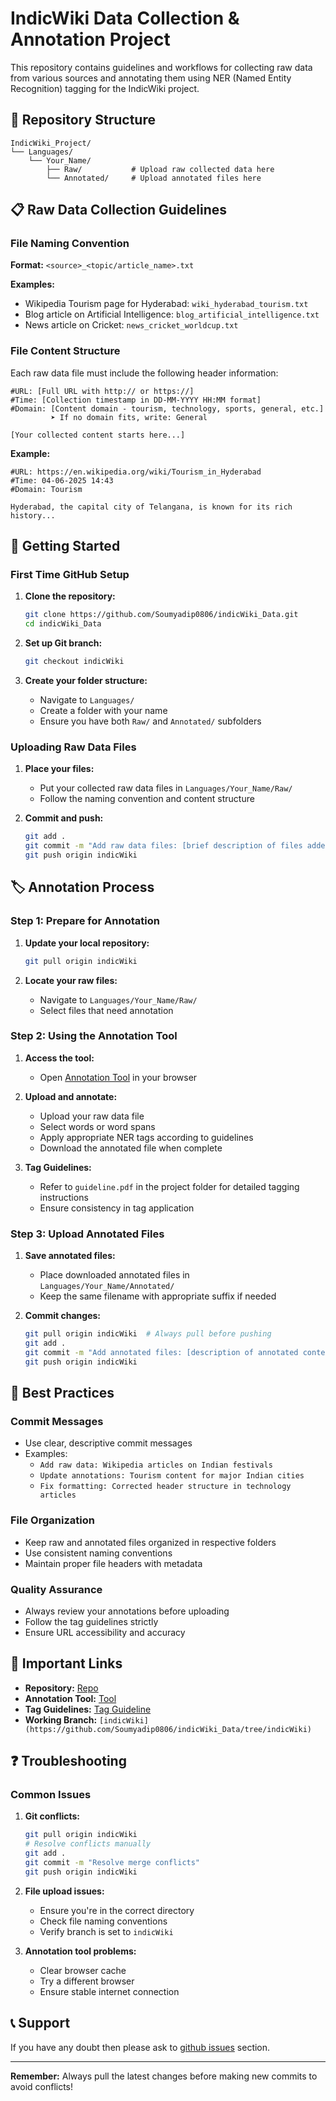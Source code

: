 # IndicWiki Data Collection & Annotation Project

This repository contains guidelines and workflows for collecting raw data from various sources and annotating them using NER (Named Entity Recognition) tagging for the IndicWiki project.

## 📁 Repository Structure

```
IndicWiki_Project/
└── Languages/
    └── Your_Name/
        ├── Raw/           # Upload raw collected data here
        └── Annotated/     # Upload annotated files here
```



## 📋 Raw Data Collection Guidelines

### File Naming Convention

**Format:** `<source>_<topic/article_name>.txt`

**Examples:**
- Wikipedia Tourism page for Hyderabad: `wiki_hyderabad_tourism.txt`
- Blog article on Artificial Intelligence: `blog_artificial_intelligence.txt`
- News article on Cricket: `news_cricket_worldcup.txt`

### File Content Structure

Each raw data file must include the following header information:

```
#URL: [Full URL with http:// or https://]
#Time: [Collection timestamp in DD-MM-YYYY HH:MM format]
#Domain: [Content domain - tourism, technology, sports, general, etc.]
         ➤ If no domain fits, write: General

[Your collected content starts here...]
```

**Example:**
```
#URL: https://en.wikipedia.org/wiki/Tourism_in_Hyderabad
#Time: 04-06-2025 14:43
#Domain: Tourism

Hyderabad, the capital city of Telangana, is known for its rich history...
```

## 🚀 Getting Started

### First Time GitHub Setup

1. **Clone the repository:**
   ```bash
   git clone https://github.com/Soumyadip0806/indicWiki_Data.git
   cd indicWiki_Data
   ```

2. **Set up Git branch:**
   ```bash
   git checkout indicWiki
   ```

3. **Create your folder structure:**
   - Navigate to `Languages/`
   - Create a folder with your name
   - Ensure you have both `Raw/` and `Annotated/` subfolders




### Uploading Raw Data Files

1. **Place your files:**
   - Put your collected raw data files in `Languages/Your_Name/Raw/`
   - Follow the naming convention and content structure

2. **Commit and push:**
   ```bash
   git add .
   git commit -m "Add raw data files: [brief description of files added]"
   git push origin indicWiki
   ```

## 🏷️ Annotation Process

### Step 1: Prepare for Annotation

1. **Update your local repository:**
   ```bash
   git pull origin indicWiki
   ```

2. **Locate your raw files:**
   - Navigate to `Languages/Your_Name/Raw/`
   - Select files that need annotation

### Step 2: Using the Annotation Tool

1. **Access the tool:**
   - Open [Annotation Tool](https://plural.iiit.ac.in/headline-annotator/) in your browser

2. **Upload and annotate:**
   - Upload your raw data file
   - Select words or word spans
   - Apply appropriate NER tags according to guidelines
   - Download the annotated file when complete

3. **Tag Guidelines:**
   - Refer to `guideline.pdf` in the project folder for detailed tagging instructions
   - Ensure consistency in tag application

### Step 3: Upload Annotated Files

1. **Save annotated files:**
   - Place downloaded annotated files in `Languages/Your_Name/Annotated/`
   - Keep the same filename with appropriate suffix if needed

2. **Commit changes:**
   ```bash
   git pull origin indicWiki  # Always pull before pushing
   git add .
   git commit -m "Add annotated files: [description of annotated content]"
   git push origin indicWiki
   ```

## 📝 Best Practices

### Commit Messages
- Use clear, descriptive commit messages
- Examples:
  - `Add raw data: Wikipedia articles on Indian festivals`
  - `Update annotations: Tourism content for major Indian cities`
  - `Fix formatting: Corrected header structure in technology articles`

### File Organization
- Keep raw and annotated files organized in respective folders
- Use consistent naming conventions
- Maintain proper file headers with metadata

### Quality Assurance
- Always review your annotations before uploading
- Follow the tag guidelines strictly
- Ensure URL accessibility and accuracy

## 🔗 Important Links

- **Repository:** [Repo](https://github.com/Soumyadip0806/indicWiki_Data.git)
- **Annotation Tool:** [Tool](https://plural.iiit.ac.in/headline-annotator/)
- **Tag Guidelines:** [Tag Guideline](https://github.com/Soumyadip0806/indicWiki_Data/blob/indicWiki/NER_Guideline.pdf)
- **Working Branch:** `[indicWiki](https://github.com/Soumyadip0806/indicWiki_Data/tree/indicWiki)`

## ❓ Troubleshooting

### Common Issues

1. **Git conflicts:**
   ```bash
   git pull origin indicWiki
   # Resolve conflicts manually
   git add .
   git commit -m "Resolve merge conflicts"
   git push origin indicWiki
   ```

2. **File upload issues:**
   - Ensure you're in the correct directory
   - Check file naming conventions
   - Verify branch is set to `indicWiki`

3. **Annotation tool problems:**
   - Clear browser cache
   - Try a different browser
   - Ensure stable internet connection

## 📞 Support

If you have any doubt then please ask to [github issues](https://github.com/Soumyadip0806/indicWiki_Data/issues) section.

---

**Remember:** Always pull the latest changes before making new commits to avoid conflicts!
